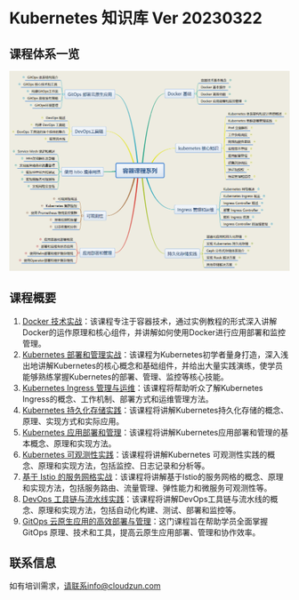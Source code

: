 # Kubernetes 知识库 Ver 20230322





## 课程体系一览



![容器课程系列](README.assets/容器课程系列.png)





## 课程概要



1.  [Docker 技术实战](01-dockerlab/README.md)：该课程专注于容器技术，通过实例教程的形式深入讲解Docker的运作原理和核心组件，并讲解如何使用Docker进行应用部署和监控管理。
2.  [Kubernetes 部署和管理实战](02-k8s-basic/README.md)：该课程为Kubernetes初学者量身打造，深入浅出地讲解Kubernetes的核心概念和基础组件，并给出大量实践演练，使学员能够熟练掌握Kubernetes的部署、管理、监控等核心技能。
3.  [Kubernetes Ingress 管理与运维](03-k8s-ingress/README.md)：该课程将帮助听众了解Kubernetes Ingress的概念、工作机制、部署方式和运维管理方法。
4.  [Kubernetes 持久化存储实践](04-k8s-storage/README.md)：该课程将讲解Kubernetes持久化存储的概念、原理、实现方式和实际应用。
5.  [Kubernetes 应用部署和管理](05-k8s-appdeloy/README.md)：该课程将讲解Kubernetes应用部署和管理的基本概念、原理和实现方法。
6.  [Kubernetes 可观测性实践](06-k8s-monitoring/readme.md)：该课程将讲解Kubernetes 可观测性实践的概念、原理和实现方法，包括监控、日志记录和分析等。
7.  [基于 Istio 的服务网格实战](07-istiolabmanual/manual.md)：该课程将讲解基于Istio的服务网格的概念、原理和实现方法，包括服务路由、流量管理、弹性能力和微服务可观测性等。
8.  [DevOps 工具链与流水线实践](08-devopslab/readme.md)：该课程将讲解DevOps工具链与流水线的概念、原理和实现方法，包括自动化构建、测试、部署和监控等。
9.  [GitOps 云原生应用的高效部署与管理](09-gitops/README.md)：这门课程旨在帮助学员全面掌握 GitOps 原理、技术和工具，提高云原生应用部署、管理和协作效率。





## 联系信息

如有培训需求，请联系info@cloudzun.com



